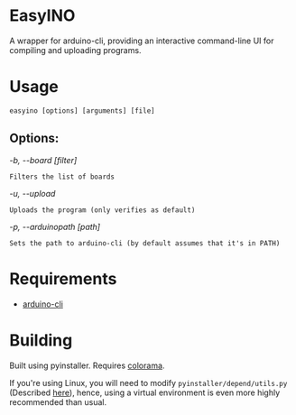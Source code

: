 # EasyINO
A wrapper for arduino-cli, providing an interactive command-line UI for compiling and uploading programs.


# Usage

`easyino [options] [arguments] [file]`

## Options:
  *-b, --board [filter]*
	
	Filters the list of boards
  
  *-u, --upload*
	
	Uploads the program (only verifies as default)
	
  *-p, --arduinopath [path]*
  
  	Sets the path to arduino-cli (by default assumes that it's in PATH)	

# Requirements
  * [arduino-cli](https://github.com/arduino/arduino-cli)

# Building

Built using pyinstaller. Requires [colorama](https://pypi.org/project/colorama/).

If you're using Linux, you will need to modify `pyinstaller/depend/utils.py` (Described [here](https://github.com/pyinstaller/pyinstaller/issues/5540)), hence, using a virtual environment is even more highly recommended than usual.










	
